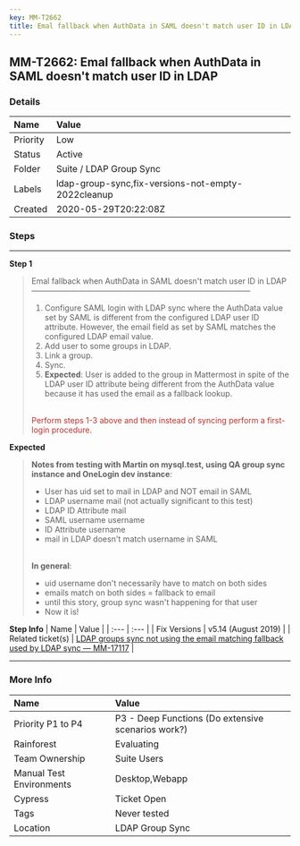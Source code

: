 ```yaml
---
key: MM-T2662
title: Emal fallback when AuthData in SAML doesn't match user ID in LDAP
---
```


## MM-T2662: Emal fallback when AuthData in SAML doesn't match user ID in LDAP

### Details

| Name     | Value                                              |
| :------- | :------------------------------------------------- |
| Priority | Low                                                |
| Status   | Active                                             |
| Folder   | Suite / LDAP Group Sync                            |
| Labels   | ldap-group-sync,fix-versions-not-empty-2022cleanup |
| Created  | 2020-05-29T20:22:08Z                               |

### Steps

<hr/>

**Step 1**

> <article>Emal fallback when AuthData in SAML doesn't match user ID in LDAP<br>————————————————————————————<ol><li>Configure SAML login with LDAP sync where the AuthData value set by SAML is different from the configured LDAP user ID attribute. However, the email field as set by SAML matches the configured LDAP email value.</li><li>Add user to some groups in LDAP.</li><li>Link a group.</li><li>Sync.</li><li><strong>Expected</strong>: User is added to the group in Mattermost in spite of the LDAP user ID attribute being different from the AuthData value because it has used the email as a fallback lookup.</li></ol><br><span style="color: rgb(184, 49, 47);">Perform steps 1-3 above and then instead of syncing perform a first-login procedure.</span></article>

**Expected**

> <article><strong>Notes from testing with Martin on mysql.test, using QA group sync instance and OneLogin dev instance</strong>:<ul><li>User has uid set to mail in LDAP and NOT email in SAML</li><li>LDAP username mail (not actually significant to this test)</li><li>LDAP ID Attribute mail</li><li>SAML username username</li><li>ID Attribute username</li><li>mail in LDAP doesn't match username in SAML<br><br></li></ul><strong>In general</strong>:<ul><li>uid username don't necessarily have to match on both sides</li><li>emails match on both sides = fallback to email</li><li>until this story, group sync wasn't happening for that user</li><li>Now it is!</li></ul></article>

**Step Info**
| Name | Value |
| :--- | :--- |
| Fix Versions | v5.14 (August 2019) |
| Related ticket(s) | <a href="https://mattermost.atlassian.net/browse/MM-17117">LDAP groups sync not using the email matching fallback used by LDAP sync — MM-17117</a> |

<hr/>

### More Info

| Name                     | Value                                              |
| :----------------------- | :------------------------------------------------- |
| Priority P1 to P4        | P3 - Deep Functions (Do extensive scenarios work?) |
| Rainforest               | Evaluating                                         |
| Team Ownership           | Suite Users                                        |
| Manual Test Environments | Desktop,Webapp                                     |
| Cypress                  | Ticket Open                                        |
| Tags                     | Never tested                                       |
| Location                 | LDAP Group Sync                                    |
